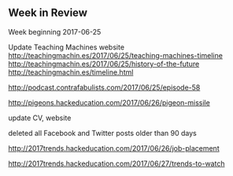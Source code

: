 ## Week in Review

Week beginning 2017-06-25

Update Teaching Machines website
http://teachingmachin.es/2017/06/25/teaching-machines-timeline
http://teachingmachin.es/2017/06/25/history-of-the-future
http://teachingmachin.es/timeline.html

http://podcast.contrafabulists.com/2017/06/25/episode-58

http://pigeons.hackeducation.com/2017/06/26/pigeon-missile

update CV, website

deleted all Facebook and Twitter posts older than 90 days

http://2017trends.hackeducation.com/2017/06/26/job-placement

http://2017trends.hackeducation.com/2017/06/27/trends-to-watch

